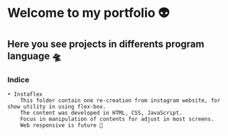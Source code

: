 # Welcome to my portfolio 👽

## Here you see projects in differents program language 🛸

### Indice
	• Instaflex
		This folder contain one re-creation from instagram website, for show utility in using flex-box.
		The content was developed in HTML, CSS, JavaScript.
		Focus in manipulation of contents for adjust in most screens.
		Web responsive is future 🚀
